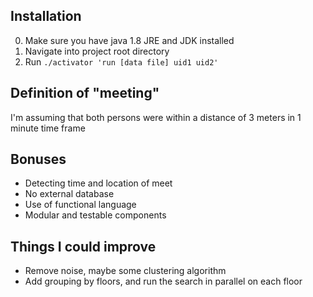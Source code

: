 ## Installation

0. Make sure you have java 1.8 JRE and JDK installed
1. Navigate into project root directory
2. Run `./activator 'run [data file] uid1 uid2'`

## Definition of "meeting"
I'm assuming that both persons were within a distance of 3 meters in 1 minute time frame

## Bonuses
* Detecting time and location of meet
* No external database
* Use of functional language
* Modular and testable components

## Things I could improve
* Remove noise, maybe some clustering algorithm
* Add grouping by floors, and run the search in parallel on each floor
